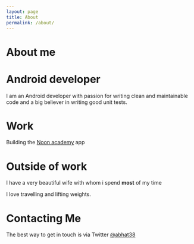 ```yaml
---
layout: page
title: About
permalink: /about/
---
```


# **About me**

# **Android developer**
I am an Android developer with passion for writing clean and maintainable code and a big believer in writing good unit tests.


# **Work**
Building the [Noon academy](https://play.google.com/store/apps/details?id=com.noonEdu.k12App&hl=en_IN) app


# **Outside of work**
I have a very beautiful wife with whom i spend **most** of my time

I love travelling and lifting weights.


# **Contacting Me**
The best way to get in touch is via Twitter [@abhat38](https://twitter.com/abhat38)


